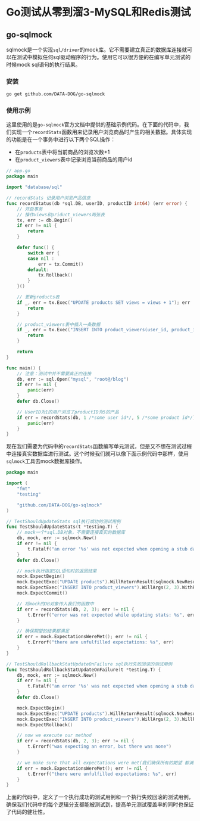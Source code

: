 # Go测试从零到溜3-MySQL和Redis测试


## go-sqlmock

sqlmock是一个实现`sql/driver`的mock库。它不需要建立真正的数据库连接就可以在测试中模拟任何sql驱动程序的行为。使用它可以很方便的在编写单元测试的时候mock sql语句的执行结果。

### 安装

```bash
go get github.com/DATA-DOG/go-sqlmock
```

### 使用示例

这里使用的是`go-sqlmock`官方文档中提供的基础示例代码。在下面的代码中，我们实现一个`recordStats`函数用来记录用户浏览商品时产生的相关数据。具体实现的功能是在一个事务中进行以下两个SQL操作：

- 在`products`表中将当前商品的浏览次数+1
- 在`product_viewers`表中记录浏览当前商品的用户id

```go
// app.go
package main

import "database/sql"

// recordStats 记录用户浏览产品信息
func recordStatus(db *sql.DB, userID, productID int64) (err error) {
    // 开启事务
    // 操作views和priduct_viewers两张表
    tx, err := db.Begin()
    if err != nil {
        return
    }

    defer func() {
        switch err {
        case nil :
            err = tx.Commit()
        default:
            tx.Rollback()
        }
    }()

    // 更新products表
    if _, err = tx.Exec("UPDATE products SET views = views + 1"); err != nil {
        return
    }

    // product_viewers表中插入一条数据
    if _, err = tx.Exec("INSERT INTO product_viewers(user_id, product_id) VALUES (?, ?)", userID, productID); err != nil {
        return
    }

    return
}

func main() {
    // 注意：测试中并不需要真正的连接
    db, err := sql.Open("mysql", "root@/blog")
    if err != nil {
        panic(err)
    }
    defer db.Close()

    // UserID为1的用户浏览了productID为5的产品
    if err = recordStats(db, 1 /*some user id*/, 5 /*some product id*/); err != nil {
        panic(err)
    }
}
```

现在我们需要为代码中的`recordStats`函数编写单元测试，但是又不想在测试过程中连接真实数据库进行测试。这个时候我们就可以像下面示例代码中那样，使用`sqlmock`工具去mock数据库操作。

```go
package main

import (
    "fmt"
    "testing"

    "github.com/DATA-DOG/go-sqlmock"
)

// TestShouldUpdateStats sql执行成功的测试用例
func TestShouldUpdateStats(t *testing.T) {
    // mock一个*sql.DB对象，不需要连接真实的数据库
    db, mock, err := sqlmock.New()
    if err != nil {
        t.Fatalf("an error '%s' was not expected when opening a stub database connection", err)
    }
    defer db.Close()

    // mock执行指定SQL语句时的返回结果
    mock.ExpectBegin()
    mock.ExpectExec("UPDATE products").WillReturnResult(sqlmock.NewResult(1, 1))
    mock.ExpectExec("INSERT INTO product_viewers").WillArgs(2, 3).WithReturnResult(sqlmock.NewResult(1, 1))
    mock.ExpectCommit()

    // 将mock的DB对象传入我们的函数中
    if err = recordStats(db, 2, 3); err != nil {
        t.Errorf("error was not expected while updating stats: %s", err)
    }

    // 确保期望的结果都满足
    if err = mock.ExpectationsWereMet(); err != nil {
        t.Errorf("there are unfulfilled expectations: %s", err)
    }
}

// TestShouldRollbackStatUpdateOnFailure sql执行失败回滚的测试用例
func TestShouldRollbackStatUpdateOnFailure(t *testing.T) {
    db, mock, err := sqlmock.New()
    if err != nil {
        t.Fatalf("an error '%s' was not expected when opening a stub database connection", err)
    }
    defer db.Close()

    mock.ExpectBegin()
    mock.ExpectExec("UPDATE products").WillReturnResult(sqlmock.NewResult(1, 1))
    mock.ExpectExec("INSERT INTO product_viewers").WillArgs(2, 3).WillReturnError(fmt.Errorf("some error"))
    mock.ExpectRollback()

    // now we execute our method
    if err = recordStats(db, 2, 3); err != nil {
        t.Errorf("was expecting an error, but there was none")
    }

    // we make sure that all expectations were met(我们确保所有的期望 都满足)
    if err = mock.ExpectationsWereMet(); err != nil {
        t.Errorf("there were unfulfilled expectations: %s", err)
    }
}
```

上面的代码中，定义了一个执行成功的测试用例和一个执行失败回滚的测试用例，确保我们代码中的每个逻辑分支都能被测试到，提高单元测试覆盖率的同时也保证了代码的健壮性。
